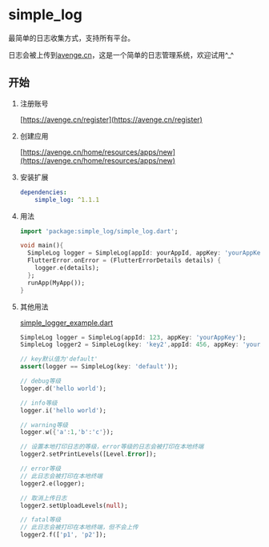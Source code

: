 # simple_log

最简单的日志收集方式，支持所有平台。

日志会被上传到[avenge.cn](https://avenge.cn)，这是一个简单的日志管理系统，欢迎试用^_^

## 开始

1. 注册账号

   [https://avenge.cn/register](https://avenge.cn/register)
2. 创建应用

   [https://avenge.cn/home/resources/apps/new](https://avenge.cn/home/resources/apps/new)
   
3. 安装扩展
   ```yaml
   dependencies:
       simple_log: ^1.1.1
   ```
4. 用法
   ```dart
   import 'package:simple_log/simple_log.dart';

   void main(){
     SimpleLog logger = SimpleLog(appId: yourAppId, appKey: 'yourAppKey');
     FlutterError.onError = (FlutterErrorDetails details) {
       logger.e(details);
     };
     runApp(MyApp());
   }
    ```
5. 其他用法

   [simple_logger_example.dart](example/simple_logger_example.dart)
    ```dart
   SimpleLog logger = SimpleLog(appId: 123, appKey: 'yourAppKey');
   SimpleLog logger2 = SimpleLog(key: 'key2',appId: 456, appKey: 'yourAppKey2');
   
   // key默认值为'default'
   assert(logger == SimpleLog(key: 'default'));
   
   // debug等级
   logger.d('hello world');
   
   // info等级 
   logger.i('hello world');
   
   // warning等级 
   logger.w({'a':1,'b':'c'}); 
   
   // 设置本地打印日志的等级，error等级的日志会被打印在本地终端
   logger2.setPrintLevels([Level.Error]);
   
   // error等级
   // 此日志会被打印在本地终端
   logger2.e(logger); 
   
   // 取消上传日志
   logger2.setUploadLevels(null);
   
   // fatal等级
   // 此日志会被打印在本地终端，但不会上传
   logger2.f(['p1', 'p2']); 
    ```
